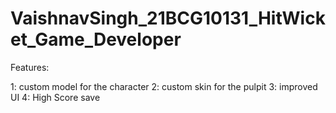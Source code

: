 # VaishnavSingh_21BCG10131_HitWicket_Game_Developer
 Features:

 1: custom model for the character
 2: custom skin for the pulpit
 3: improved UI
 4: High Score save
 
